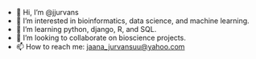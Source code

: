 - 👋 Hi, I’m @jjurvans
- 👀 I’m interested in bioinformatics, data science, and machine learning.
- 🌱 I’m learning python, django, R, and SQL.
- 💞️ I’m looking to collaborate on bioscience projects.
- 📫 How to reach me: jaana_jurvansuu@yahoo.com

<!---
jjurvans/jjurvans is a ✨ special ✨ repository because its `README.md` (this file) appears on your GitHub profile.
You can click the Preview link to take a look at your changes.
--->
